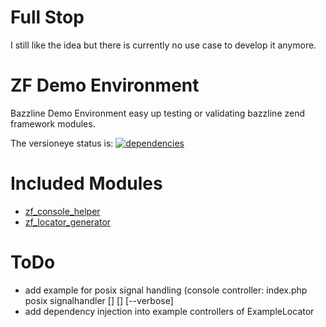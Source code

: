 # Full Stop

I still like the idea but there is currently no use case to develop it anymore.

# ZF Demo Environment

Bazzline Demo Environment easy up testing or validating bazzline zend framework modules.

The versioneye status is:
[![dependencies](https://www.versioneye.com/user/projects/5410ba039e16228ca20000a8/badge.svg?style=flat)](https://www.versioneye.com/user/projects/5410ba039e16228ca20000a8)

# Included Modules

* [zf_console_helper](https://github.com/bazzline/zf_console_helper)
* [zf_locator_generator](https://github.com/bazzline/zf_locator_generator)

# ToDo

* add example for posix signal handling (console controller: index.php posix signalhandler [<runtime>] [<steps>] [--verbose]
* add dependency injection into example controllers of ExampleLocator
